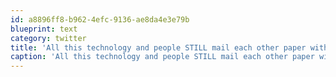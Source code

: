 ```yaml
---
id: a8896ff8-b962-4efc-9136-ae8da4e3e79b
blueprint: text
category: twitter
title: 'All this technology and people STILL mail each other paper with scribbles on it to exchange $$'
caption: 'All this technology and people STILL mail each other paper with scribbles on it to exchange $$'
---
```

